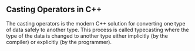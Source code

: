 ## Casting Operators in C++

The casting operators is the modern C++ solution for converting one type of data safely to another type. This process is called typecasting where the type of the data is changed to another type either implicitly (by the compiler) or explicitly (by the programmer).

